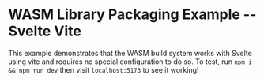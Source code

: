 # WASM Library Packaging Example -- Svelte Vite

This example demonstrates that the WASM build system works with Svelte using vite and requires no special configuration to do so. To test, run `npm i && npm run dev` then visit `localhost:5173` to see it working!
